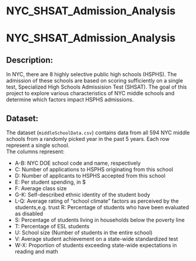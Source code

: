 # NYC_SHSAT_Admission_Analysis

# NYC_SHSAT_Admission_Analysis

## Description:
In NYC, there are 8 highly selective public high schools (HSPHS). The admission of these schools are based on scoring sufficiently on a single test, Specialized High Schools Admissision Test (SHSAT). 
The goal of this project to explore various characteristics of NYC middle schools and determine which factors impact HSPHS admissions. 

## Dataset:
The dataset (`middleSchoolData.csv`) contains data from all 594 NYC middle schools from a randomly picked year in the past 5 years. Each row represent a single school.  
The columns represent:  
- A-B: NYC DOE school code and name, respectively  
- C: Number of applications to HSPHS originating from this school
- D: Number of applicants to HSPHS accepted from this school
- E: Per student spending, in $
- F: Average class size
- G-K: Self-described ethnic identity of the student body
- L-Q: Average rating of “school climate” factors as perceived by the students,e.g. trust R: Percentage of students who have been evaluated as disabled
- S: Percentage of students living in households below the poverty line
- T: Percentage of ESL students
- U: School size (Number of students in the entire school)
- V: Average student achievement on a state-wide standardized test
- W-X: Proportion of students exceeding state-wide expectations in reading and math
